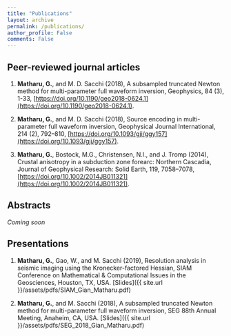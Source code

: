 ```yaml
---
title: "Publications"
layout: archive
permalink: /publications/
author_profile: False
comments: False
---
```

## Peer-reviewed journal articles
1. **Matharu, G.**, and M. D. Sacchi (2018), A subsampled truncated Newton
method for multi-parameter full waveform inversion, Geophysics, 84 (3),
1-33, [https://doi.org/10.1190/geo2018-0624.1](https://doi.org/10.1190/geo2018-0624.1).

2. **Matharu, G.**, and M. D. Sacchi (2018), Source encoding in multi-parameter full waveform inversion, Geophysical Journal
International, 214 (2), 792–810,  [https://doi.org/10.1093/gji/ggy157](https://doi.org/10.1093/gji/ggy157).

3. **Matharu, G.**, Bostock, M.G., Christensen, N.I., and J. Tromp (2014),
Crustal anisotropy in a subduction zone forearc: Northern Cascadia, Journal of Geophysical Research: Solid Earth, 119, 7058–7078,  [https://doi.org/10.1002/2014JB011321](https://doi.org/10.1002/2014JB011321).

## Abstracts

*Coming soon*

## Presentations
1. **Matharu, G.**, Gao, W., and M. Sacchi (2019), Resolution analysis in seismic imaging using the Kronecker-factored Hessian, SIAM Conference on Mathematical & Computational Issues in the Geosciences, Houston, TX, USA. [Slides]({{ site.url }}/assets/pdfs/SIAM_Gian_Matharu.pdf)

2. **Matharu, G.**, and M. Sacchi (2018), A subsampled truncated Newton method for multi-parameter full waveform inversion, SEG 88th Annual
Meeting, Anaheim, CA, USA. [Slides]({{ site.url }}/assets/pdfs/SEG_2018_Gian_Matharu.pdf)
